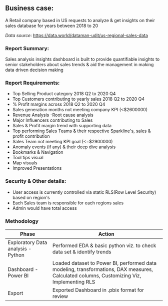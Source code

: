 ## Business case:



A Retail company based in US requests to analyze & get insights on their sales database for years between 2018 to 20 

*Data source*: https://data.world/dataman-udit/us-regional-sales-data

### Report Summary:

Sales analysis insights dashboard is built to provide quantifiable insights to senior stakeholders about sales trends & aid the management in making data driven decision making  



### Report Requirements:  

- Top Selling Product category 2018 Q2 to 2020 Q4
- Top Customers contributing to yearly sales 2018 Q2 to 2020 Q4
- % Profit margins across 2018 Q2 to 2020 Q4
- Sales generation months not meeting company KPI (<$2600000)
- Revenue Analysis -Root cause analysis
- Major Influencers contributing to Sales
- Sales & Profit margin trend with supporting data
- Top performing Sales Teams & their respective Sparkline's, sales & profit contribution
- Sales Team not meeting KPI goal (<=$2900000)
- Anomaly events (if any) & their deep dive analysis 
- Bookmarks & Navigation
- Tool tips visual 
- Map visuals 
- Improved Presentations



### Security & Other details:

- User access is currently controlled via static RLS(Row Level Security) based on region's
- Each Sales team is responsible for each regions sales
- Admin would have total access 

### Methodology

| Phase                              | Action                                                       |
| ---------------------------------- | ------------------------------------------------------------ |
| Exploratory Data analysis - Python | Performed EDA & basic python viz. to check data set & identify trends |
| Dashboard - Power BI               | Loaded dataset to Power BI, performed data modeling, transformations, DAX measures, Calculated columns, Customizing Viz, Implementing RLS |
| Export                             | Exported Dashboard in .pbix  format for review               |




